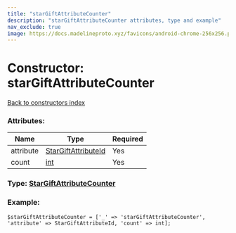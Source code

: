 ```yaml
---
title: "starGiftAttributeCounter"
description: "starGiftAttributeCounter attributes, type and example"
nav_exclude: true
image: https://docs.madelineproto.xyz/favicons/android-chrome-256x256.png
---
```

# Constructor: starGiftAttributeCounter  
[Back to constructors index](/API_docs/constructors/index.html)



### Attributes:

| Name     |    Type       | Required |
|----------|---------------|----------|
|attribute|[StarGiftAttributeId](/API_docs/types/StarGiftAttributeId.html) | Yes|
|count|[int](/API_docs/types/int.html) | Yes|



### Type: [StarGiftAttributeCounter](/API_docs/types/StarGiftAttributeCounter.html)


### Example:

```
$starGiftAttributeCounter = ['_' => 'starGiftAttributeCounter', 'attribute' => StarGiftAttributeId, 'count' => int];
```  
